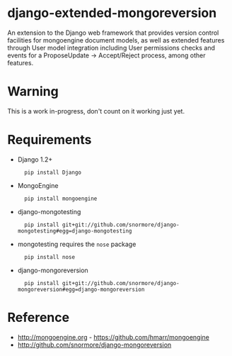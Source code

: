 django-extended-mongoreversion
==============================

An extension to the Django web framework that provides version control facilities for mongoengine document models, as well as extended features through User model integration including User permissions checks and events for a ProposeUpdate -> Accept/Reject process, among other features.

Warning
=======

This is a work in-progress, don't count on it working just yet.

Requirements
============

* Django 1.2+

        pip install Django

* MongoEngine

        pip install mongoengine

* django-mongotesting 

        pip install git+git://github.com/snormore/django-mongotesting#egg=django-mongotesting

* mongotesting requires the `nose` package

        pip install nose

* django-mongoreversion 

        pip install git+git://github.com/snormore/django-mongoreversion#egg=django-mongoreversion

Reference
==========

* http://mongoengine.org - https://github.com/hmarr/mongoengine
* http://github.com/snormore/django-mongoreversion

